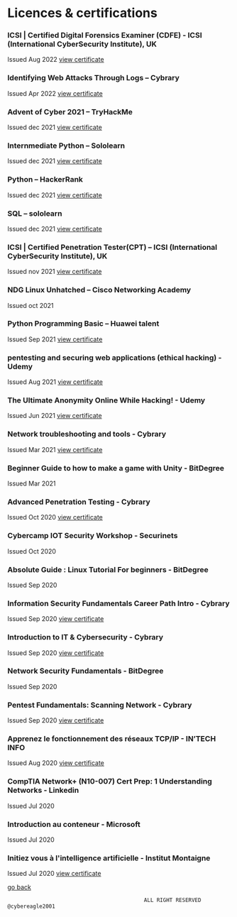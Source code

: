 # Licences & certifications

### ICSI | Certified Digital Forensics Examiner (CDFE) - ICSI (International CyberSecurity Institute), UK
Issued Aug 2022
[view certificate](https://www.credential.net/84cca108-c2fd-45c7-a02c-4af5b88e7499)
### Identifying Web Attacks Through Logs – Cybrary
Issued Apr 2022
[view certificate](https://app.cybrary.it/courses/api/certificate/CC-e7e06f39-406a-4a0f-80f0-dfde6df88296/view)
### Advent of Cyber 2021 – TryHackMe
Issued dec 2021
[view certificate](https://tryhackme-certificates.s3-eu-west-1.amazonaws.com/THM-KY9EDI5LKM.png)
### Internmediate Python – Sololearn
Issued dec 2021
[view certificate](https://www.sololearn.com/certificates/course/en/24242844/1158/landscape/png)
### Python – HackerRank
Issued dec 2021
[view certificate](https://www.hackerrank.com/certificates/5bc5514e848d)
### SQL – sololearn
Issued dec 2021
[view certificate](https://www.sololearn.com/certificates/course/en/24242844/1060/landscape/png)
### ICSI | Certified Penetration Tester(CPT) – ICSI (International CyberSecurity Institute), UK
Issued nov 2021
[view certificate](https://www.credential.net/e4ad127c-9121-49ce-a937-7ca828dacd45#gs.ztihdw)
### NDG Linux Unhatched – Cisco Networking Academy
Issued oct 2021
### Python Programming Basic – Huawei talent
Issued Sep 2021
[view certificate](https://ilearningx.huawei.com/portal/certificates/1bd5ff6d7e224b0d9806d42aae7bd410)
### pentesting and securing web applications (ethical hacking) - Udemy
Issued Aug 2021
[view certificate](https://udemy-certificate.s3.amazonaws.com/image/UC-ba901a1f-f165-4c1f-bfb3-bb91cae59605.jpg?v=1627941144000)
### The Ultimate Anonymity Online While Hacking! - Udemy
Issued Jun 2021
[view certificate](https://www.udemy.com/certificate/UC-a8d8c370-2c7c-4410-b3f2-5a450d9f4218/)
### Network troubleshooting and tools - Cybrary
Issued Mar 2021
[view certificate](https://app.cybrary.it/courses/api/certificate/CC-6f3ea5ec-2dc9-4fd7-927d-0ff09f389318/view)
### Beginner Guide to how to make a game with Unity - BitDegree
Issued Mar 2021
### Advanced Penetration Testing - Cybrary
Issued Oct 2020
[view certificate](https://app.cybrary.it/courses/api/certificate/CC-59b46baa-2dc6-4c2b-9ea6-3f64400fd6a9/view)
### Cybercamp IOT Security Workshop - Securinets
Issued Oct 2020
### Absolute Guide : Linux Tutorial For beginners - BitDegree
Issued Sep 2020
### Information Security Fundamentals Career Path Intro - Cybrary
Issued Sep 2020
[view certificate](https://app.cybrary.it/courses/api/certificate/CC-b946d7a6-3382-412f-9099-0c4c54f13667/view)
### Introduction to IT & Cybersecurity - Cybrary
Issued Sep 2020
[view certificate](https://app.cybrary.it/courses/api/certificate/CC-c00c36c4-16be-42ea-bbf9-eedc25a717f4/view)
### Network Security Fundamentals - BitDegree
Issued Sep 2020
### Pentest Fundamentals: Scanning Network - Cybrary
Issued Sep 2020
[view certificate](https://app.cybrary.it/courses/api/certificate/CC-49fe1f82-d028-4daa-a764-a9622b5db1a7/view)
### Apprenez le fonctionnement des réseaux TCP/IP - IN’TECH INFO
Issued Aug 2020
[view certificate](https://openclassrooms.com/fr/course-certificates/8731477438)
### CompTIA Network+ (N10-007) Cert Prep: 1 Understanding Networks - Linkedin
Issued Jul 2020
### Introduction au conteneur - Microsoft
Issued Jul 2020
### Initiez vous à l'intelligence artificielle - Institut Montaigne
Issued Jul 2020
[view certificate](https://openclassrooms.com/fr/course-certificates/6841602594)


[go back](https://cybereagle2001.github.io/Blog/CV)

                                               ALL RIGHT RESERVED @cybereagle2001
